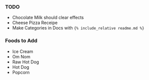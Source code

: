 ### TODO
- Chocolate Milk should clear effects
- Cheese Pizza Receipe
- Make Categories in Docs with `{% include_relative readme.md %}`

### Foods to Add
- Ice Cream
- Om Nom
- Raw Hot Dog
- Hot Dog
- Popcorn